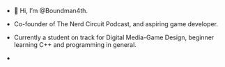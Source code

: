 - 👋 Hi, I’m @Boundman4th.

- Co-founder of The Nerd Circuit Podcast, and aspiring game developer.
 
- Currently a student on track for Digital Media-Game Design, beginner learning C++ and programming in general.

- 

<!---
Boundman4th/Boundman4th is a ✨ special ✨ repository because its `README.md` (this file) appears on your GitHub profile.
You can click the Preview link to take a look at your changes.
--->
